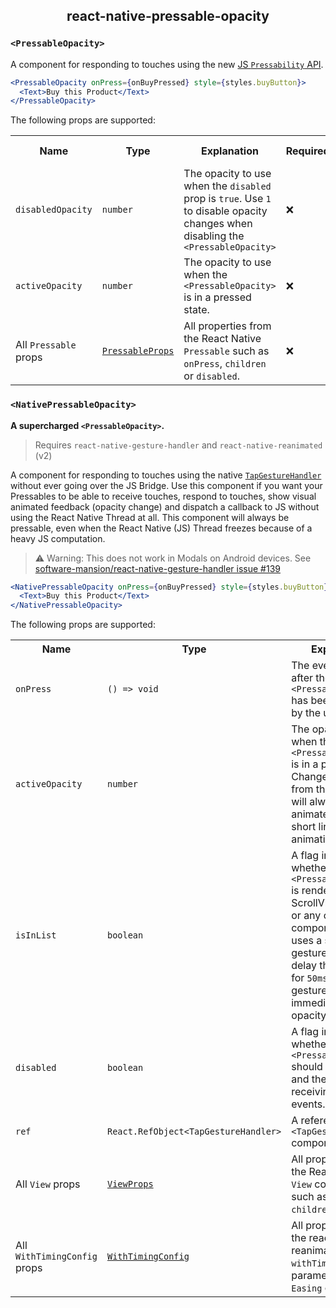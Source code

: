 
<div align="center">
  <h2>react-native-pressable-opacity</h2>
</div>

### `<PressableOpacity>`

A component for responding to touches using the new [JS `Pressability` API](https://reactnative.dev/docs/pressable).

```jsx
<PressableOpacity onPress={onBuyPressed} style={styles.buyButton}>
  <Text>Buy this Product</Text>
</PressableOpacity>
```

The following props are supported:

<table>
  <tr>
    <th>Name</th>
    <th>Type</th>
    <th>Explanation</th>
    <th>Required</th>
    <th>Default Value</th>
  </td>
  <tr>
    <td><code>disabledOpacity</code></td>
    <td><code>number</code></td>
    <td>The opacity to use when the <code>disabled</code> prop is <code>true</code>. Use <code>1</code> to disable opacity changes when disabling the <code>&lt;PressableOpacity&gt;</code></td>
    <td>❌</td>
    <td><code>0.3</code></td>
  </tr>
  <tr>
    <td><code>activeOpacity</code></td>
    <td><code>number</code></td>
    <td>The opacity to use when the <code>&lt;PressableOpacity&gt;</code> is in a pressed state.</td>
    <td>❌</td>
    <td><code>0.2</code></td>
  </tr>
  <tr>
    <td>All <code>Pressable</code> props</td>
    <td><a href="https://reactnative.dev/docs/pressable"><code>PressableProps</code></a></td>
    <td>All properties from the React Native <code>Pressable</code> such as <code>onPress</code>, <code>children</code> or <code>disabled</code>.
    <td>❌</td>
    <td><code>{}</code></td>
  </tr>
</table>


### `<NativePressableOpacity>`

**A supercharged `<PressableOpacity>`.**

> Requires `react-native-gesture-handler` and `react-native-reanimated` (v2)

A component for responding to touches using the native [`TapGestureHandler`](https://docs.swmansion.com/react-native-gesture-handler/docs/handler-tap/) without ever going over the JS Bridge. Use this component if you want your Pressables to be able to receive touches, respond to touches, show visual animated feedback (opacity change) and dispatch a callback to JS without using the React Native Thread at all. This component will always be pressable, even when the React Native (JS) Thread freezes because of a heavy JS computation.

> ⚠️ Warning: This does not work in Modals on Android devices. See [software-mansion/react-native-gesture-handler issue #139](https://github.com/software-mansion/react-native-gesture-handler/issues/139)

```jsx
<NativePressableOpacity onPress={onBuyPressed} style={styles.buyButton}>
  <Text>Buy this Product</Text>
</NativePressableOpacity>
```

The following props are supported:

<table>
  <tr>
    <th>Name</th>
    <th>Type</th>
    <th>Explanation</th>
    <th>Required</th>
    <th>Default Value</th>
  </td>
  <tr>
    <td><code>onPress</code></td>
    <td><code>() => void</code></td>
    <td>The event to fire after the <code>&lt;PressableOpacity&gt;</code> has been pressed by the user.</td>
    <td>✅</td>
    <td><code>undefined</code></td>
  </tr>
  <tr>
    <td><code>activeOpacity</code></td>
    <td><code>number</code></td>
    <td>The opacity to use when the <code>&lt;PressableOpacity&gt;</code> is in a pressed state. Changes to and from this opacity will always be animated using a short linear timing animation.</td>
    <td>❌</td>
    <td><code>0.2</code></td>
  </tr>
  <tr>
    <td><code>isInList</code></td>
    <td><code>boolean</code></td>
    <td>A flag indicating whether this <code>&lt;PressableOpacity&gt;</code> is rendered in a ScrollView, FlatList or any other component that uses a swipe gesture. This will delay the animation for <code>50ms</code> so swipe gestures don't immediately trigger opacity changes</td>
    <td>❌</td>
    <td><code>false</code></td>
  </tr>
  <tr>
    <td><code>disabled</code></td>
    <td><code>boolean</code></td>
    <td>A flag indicating whether this <code>&lt;PressableOpacity&gt;</code> should be disabled and therefore stop receiving touch events.</td>
    <td>❌</td>
    <td><code>false</code></td>
  </tr>
  <tr>
    <td><code>ref</code></td>
    <td><code>React.RefObject&lt;TapGestureHandler&gt;</code></td>
    <td>A reference to the <code>&lt;TapGestureHandler&gt;</code> component.</td>
    <td>❌</td>
    <td><code>false</code></td>
  </tr>
  <tr>
    <td>All <code>View</code> props</td>
    <td><a href="https://reactnative.dev/docs/view"><code>ViewProps</code></a></td>
    <td>All properties from the React Native <code>View</code> component such as <code>style</code> or <code>children</code>.
    <td>❌</td>
    <td><code>{}</code></td>
  </tr>
  <tr>
    <td>All <code>WithTimingConfig</code> props</td>
    <td><a href="https://docs.swmansion.com/react-native-reanimated/docs/next/api/withTiming#options-object"><code>WithTimingConfig</code></a></td>
    <td>All properties from the react-native-reanimated <code>withTiming</code> options parameter such as <code>Easing</code> or <code>duration</code>.
    <td>❌</td>
    <td><code>{ duration: 50, easing: Easing.linear }</code></td>
  </tr>
</table>
